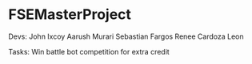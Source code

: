 # FSEMasterProject

Devs:
  John Ixcoy
  Aarush Murari
  Sebastian Fargos
  Renee Cardoza Leon

Tasks:
  Win battle bot competition for extra credit
